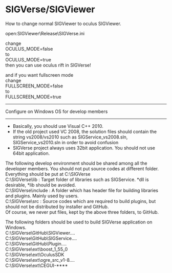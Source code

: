 SIGVerse/SIGViewer
=============

How to change normal SIGViewer to oculus SIGViewer.

open:SIGViewer\Release\SIGVerse.ini

change  
OCULUS_MODE=false  
to  
OCULUS_MODE=true  
then you can use oculus rift in SIGVerse!

and if you want fullscreen mode  
change  
FULLSCREEN_MODE=false  
to  
FULLSCREEN_MODE=true



**********************************************
 Configure on Windows OS for develop members
**********************************************

- Basically, you should use Visual C++ 2010.
- If the old project used VC 2008, the solution files should contain the string vs2008/vs2010 such as SIGService_vs2008.sln, SIGService_vs2010.sln in order to avoid confusion
- SIGVerse project always uses 32bit application. You should not use 64bit application.


The following develop environment should be shared among all the developer members. You should not put source codes at different folder.  
Everything should be put at C:\SIGVerse   
C:\SIGVerse\lib     : Target folder of libraries such as SIGService. *dll is desirable, *lib should be avoided.  
C:\SIGVerse\include : A folder which has header file for building libraries and plugins. Mainly used by users.  
C:\SIGVerse\src     : Source codes which are required to build plugins, but should not be distributed by installer and GitHub.  
Of course, we never put files, kept by the above three folders, to GitHub.

The following folders should be used to build SIGVerse application on Windows.  
C:\SIGVerse\GitHub\SIGViewer\....  
C:\SIGVerse\GitHub\SIGService\....  
C:\SIGVerse\GitHub\Plugin\....  
C:\SIGVerse\ext\boost_1_55_0  
C:\SIGVerse\ext\OculusSDK  
C:\SIGVerse\ext\ogre_src_v1-8....  
C:\SIGVerse\ext\CEGUI-****

